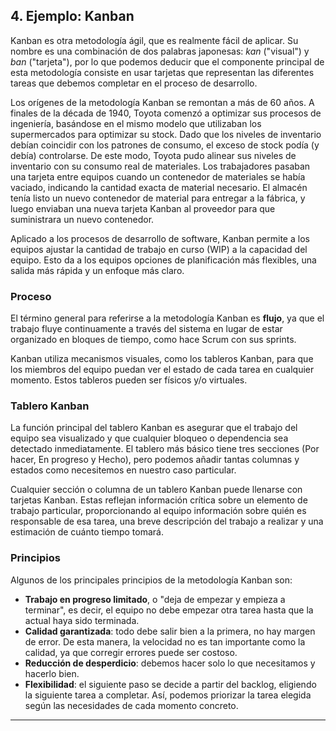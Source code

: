 ## 4. Ejemplo: Kanban

Kanban es otra metodología ágil, que es realmente fácil de aplicar. Su nombre es una combinación de dos palabras japonesas: *kan* ("visual") y *ban* ("tarjeta"), por lo que podemos deducir que el componente principal de esta metodología consiste en usar tarjetas que representan las diferentes tareas que debemos completar en el proceso de desarrollo.

Los orígenes de la metodología Kanban se remontan a más de 60 años. A finales de la década de 1940, Toyota comenzó a optimizar sus procesos de ingeniería, basándose en el mismo modelo que utilizaban los supermercados para optimizar su stock. Dado que los niveles de inventario debían coincidir con los patrones de consumo, el exceso de stock podía (y debía) controlarse. De este modo, Toyota pudo alinear sus niveles de inventario con su consumo real de materiales. Los trabajadores pasaban una tarjeta entre equipos cuando un contenedor de materiales se había vaciado, indicando la cantidad exacta de material necesario. El almacén tenía listo un nuevo contenedor de material para entregar a la fábrica, y luego enviaban una nueva tarjeta Kanban al proveedor para que suministrara un nuevo contenedor.

Aplicado a los procesos de desarrollo de software, Kanban permite a los equipos ajustar la cantidad de trabajo en curso (WIP) a la capacidad del equipo. Esto da a los equipos opciones de planificación más flexibles, una salida más rápida y un enfoque más claro.

### **Proceso**

El término general para referirse a la metodología Kanban es **flujo**, ya que el trabajo fluye continuamente a través del sistema en lugar de estar organizado en bloques de tiempo, como hace Scrum con sus sprints.

Kanban utiliza mecanismos visuales, como los tableros Kanban, para que los miembros del equipo puedan ver el estado de cada tarea en cualquier momento. Estos tableros pueden ser físicos y/o virtuales.

### **Tablero Kanban**

La función principal del tablero Kanban es asegurar que el trabajo del equipo sea visualizado y que cualquier bloqueo o dependencia sea detectado inmediatamente. El tablero más básico tiene tres secciones (Por hacer, En progreso y Hecho), pero podemos añadir tantas columnas y estados como necesitemos en nuestro caso particular.

Cualquier sección o columna de un tablero Kanban puede llenarse con tarjetas Kanban. Estas reflejan información crítica sobre un elemento de trabajo particular, proporcionando al equipo información sobre quién es responsable de esa tarea, una breve descripción del trabajo a realizar y una estimación de cuánto tiempo tomará.

### **Principios**

Algunos de los principales principios de la metodología Kanban son:

- **Trabajo en progreso limitado**, o "deja de empezar y empieza a terminar", es decir, el equipo no debe empezar otra tarea hasta que la actual haya sido terminada.
- **Calidad garantizada**: todo debe salir bien a la primera, no hay margen de error. De esta manera, la velocidad no es tan importante como la calidad, ya que corregir errores puede ser costoso.
- **Reducción de desperdicio**: debemos hacer solo lo que necesitamos y hacerlo bien.
- **Flexibilidad**: el siguiente paso se decide a partir del backlog, eligiendo la siguiente tarea a completar. Así, podemos priorizar la tarea elegida según las necesidades de cada momento concreto.

---
